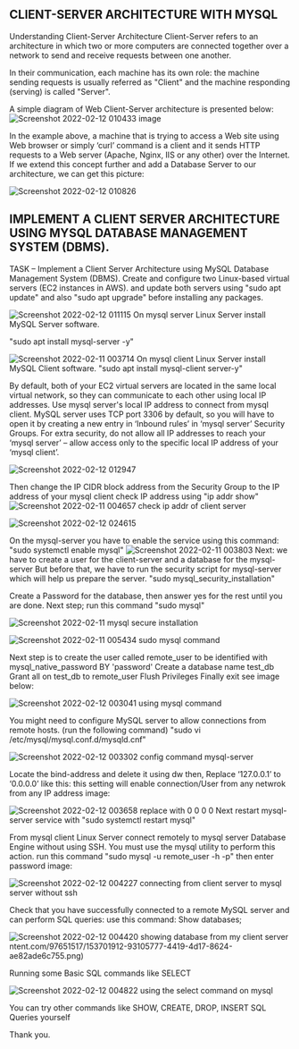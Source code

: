 
## CLIENT-SERVER ARCHITECTURE WITH MYSQL
Understanding Client-Server Architecture
Client-Server refers to an architecture in which two or more computers are connected together over a network to send and receive requests between one another.

In their communication, each machine has its own role: the machine sending requests is usually referred as "Client" and the machine responding (serving) is called "Server".

A simple diagram of Web Client-Server architecture is presented below:
![Screenshot 2022-02-12 010433 image ](https://user-images.githubusercontent.com/97651517/153699309-c353a53e-924f-49ce-b33f-d22a2730fc33.png)

In the example above, a machine that is trying to access a Web site using Web browser or simply ‘curl’ command is a client and it sends HTTP requests to a Web server (Apache, Nginx, IIS or any other) over the Internet.
If we extend this concept further and add a Database Server to our architecture, we can get this picture:

![Screenshot 2022-02-12 010826](https://user-images.githubusercontent.com/97651517/153699411-2563fcd2-9c24-4acc-b7e3-6dd99eeed5d4.png)

## IMPLEMENT A CLIENT SERVER ARCHITECTURE USING MYSQL DATABASE MANAGEMENT SYSTEM (DBMS).
TASK – Implement a Client Server Architecture using MySQL Database Management System (DBMS).
Create and configure two Linux-based virtual servers (EC2 instances in AWS).
and update both servers using 
"sudo apt update" and also 
"sudo apt upgrade" before installing any packages.

![Screenshot 2022-02-12 011115](https://user-images.githubusercontent.com/97651517/153699477-d63e3d95-f678-4633-9fb5-634f91e8d2d8.png)
On mysql server Linux Server install MySQL Server software.

"sudo apt install mysql-server -y"

![Screenshot 2022-02-11 003714](https://user-images.githubusercontent.com/97651517/153699557-f5352e41-2396-4af2-9e85-39fd31abb022.png)
On mysql client Linux Server install MySQL Client software.
"sudo apt install mysql-client server-y"

By default, both of your EC2 virtual servers are located in the same local virtual network, so they can communicate to each other using local IP addresses. Use mysql server's local IP address to connect from mysql client. MySQL server uses TCP port 3306 by default, so you will have to open it by creating a new entry in ‘Inbound rules’ in ‘mysql server’ Security Groups. For extra security, do not allow all IP addresses to reach your ‘mysql server’ – allow access only to the specific local IP address of your ‘mysql client’.

![Screenshot 2022-02-12 012947](https://user-images.githubusercontent.com/97651517/153699983-7c371b3c-22c2-4684-9fff-961d8baad890.png)

Then change the IP CIDR block address from the Security Group to the IP address of your mysql client
check IP address using
"ip addr show"
![Screenshot 2022-02-11 004657 check ip addr of client server](https://user-images.githubusercontent.com/97651517/153700239-9451e67f-21d9-4521-b660-53ebc9ac84a0.png)

![Screenshot 2022-02-12 024615](https://user-images.githubusercontent.com/97651517/153702317-70e17cd6-f75e-4d1b-8bc7-d0f11e5d217a.png)


On the mysql-server you have to enable the service using this command:
"sudo systemctl enable mysql"
![Screenshot 2022-02-11 003803](https://user-images.githubusercontent.com/97651517/153699875-0d424451-b9f7-4954-8aee-30e5747f7d64.png)
Next: we have to create a user for the client-server and a database for the mysql-server
But before that, we have to run the security script for mysql-server which will help us prepare the server.
"sudo mysql_security_installation"

Create a Password for the database, then answer yes for the rest until you are done.
Next step;
run this command "sudo mysql"

![Screenshot 2022-02-11  mysql secure installation](https://user-images.githubusercontent.com/97651517/153700469-ad43421a-21e1-4547-be3b-98f52d33f2e1.png)

![Screenshot 2022-02-11 005434 sudo mysql command](https://user-images.githubusercontent.com/97651517/153700569-a06fd0af-7d29-46ef-9f0a-6cfc34f55404.png)

Next step is to create the user called remote_user to be identified with mysql_native_password BY 'password'
Create a database name test_db
Grant all on test_db to remote_user
Flush Privileges
Finally exit 
see image below:

![Screenshot 2022-02-12 003041 using mysql command](https://user-images.githubusercontent.com/97651517/153701391-1a7195bb-5618-4e28-9975-748f0b8dec7f.png)

You might need to configure MySQL server to allow connections from remote hosts. (run the following command)
"sudo vi /etc/mysql/mysql.conf.d/mysqld.cnf"

![Screenshot 2022-02-12 003302 config command mysql-server](https://user-images.githubusercontent.com/97651517/153701542-39c38bf0-2c30-4f6d-acc0-4208a1f83d11.png)

Locate the bind-address and delete it using dw then,
Replace ‘127.0.0.1’ to ‘0.0.0.0’ like this: 
this setting will enable connection/User from any netwrok from any IP address
image:

![Screenshot 2022-02-12 003658 replace with  0 0 0 0](https://user-images.githubusercontent.com/97651517/153701597-26143e48-8dcf-4dff-a0bc-8920816f819b.png)
 Next restart mysql-server service with
 "sudo systemctl restart mysql"
 
 From mysql client Linux Server connect remotely to mysql server Database Engine without using SSH. You must use the mysql utility to perform this action. run this command
"sudo mysql -u remote_user -h <IP address of mysql-server> -p"
then enter password
image:
   
 ![Screenshot 2022-02-12 004227 connecting from client server to mysql server without ssh](https://user-images.githubusercontent.com/97651517/153701912-93105777-4419-4d17-8624-ae82ade6c755.png)

Check that you have successfully connected to a remote MySQL server and can perform SQL queries:
  use this command: 
  Show databases;
  
  ![Screenshot 2022-02-12 004420 showing database from my client server](https://user-images.githubusercontent.com/97651517/153702061-b972a2ad-c175-44fe-b8cd-cb4382a82726.png)
ntent.com/97651517/153701912-93105777-4419-4d17-8624-ae82ade6c755.png)

Running some Basic SQL commands like SELECT
 
  ![Screenshot 2022-02-12 004822 using the select command on mysql](https://user-images.githubusercontent.com/97651517/153702142-e7d36180-b8df-4a82-8fdd-235485b816a2.png)

 
  You can try other commands like SHOW, CREATE, DROP, INSERT SQL Queries yourself

  Thank you.
  







